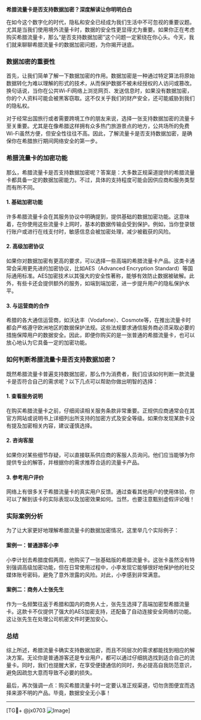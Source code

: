 **希腊流量卡是否支持数据加密？深度解读让你明明白白**

在如今这个数字化的时代，隐私和安全已经成为我们生活中不可忽视的重要议题。尤其是当我们使用境外流量卡时，数据的安全性更显得尤为重要。如果你正在考虑购买希腊流量卡，那么“是否支持数据加密”这个问题一定萦绕在你心头。今天，我们就来聊聊希腊流量卡的数据加密问题，为你揭开谜底。

### 数据加密的重要性

首先，让我们简单了解一下数据加密的作用。数据加密是一种通过特定算法将原始数据转化为难以理解的形式的技术，从而保护数据不被未经授权的人访问或篡改。换句话说，当你在公共Wi-Fi网络上浏览网页、发送信息时，如果没有数据加密，你的个人资料可能会被黑客窃取。这不仅关乎我们的财产安全，还可能威胁到我们的隐私权。

对于经常出国旅行或者需要跨境工作的朋友来说，选择一张支持数据加密的流量卡至关重要。尤其是在像希腊这样拥有众多热门旅游景点的地方，公共场所的免费Wi-Fi虽然方便，但安全性往往不高。因此，了解流量卡是否支持数据加密，是确保你在希腊旅行期间网络安全的第一步。

### 希腊流量卡的加密功能

那么，希腊流量卡是否支持数据加密呢？答案是：大多数正规渠道提供的希腊流量卡都具备一定的数据加密能力。不过，具体的支持程度可能会因供应商和服务类型而有所不同。

#### 1. **基础加密功能**
   许多希腊流量卡会在其服务协议中明确提到，提供基础的数据加密功能。这意味着，在你使用这些流量卡上网时，基本的数据传输会受到保护。例如，当你登录银行账户或进行在线支付时，敏感信息会被加密处理，减少被截获的风险。

#### 2. **高级加密协议**
   如果你对数据加密有更高的要求，可以选择一些高端的希腊流量卡产品。这类卡通常会采用更先进的加密协议，比如AES（Advanced Encryption Standard）等国际通用标准。AES加密技术以其强大的安全性著称，能够有效防止数据被破解。此外，有些卡还会提供额外的服务，如端到端加密，进一步提升用户的隐私保护水平。

#### 3. **与运营商的合作**
   希腊的各大通信运营商，如沃达丰（Vodafone）、Cosmote等，在推出流量卡时都会严格遵守欧洲地区的数据保护法规。这些法规要求通信服务商必须采取必要的措施保障用户的数据安全。因此，即便你购买的是一张普通的希腊流量卡，也可以放心地认为它具备一定的加密功能。

### 如何判断希腊流量卡是否支持数据加密？

既然希腊流量卡普遍支持数据加密，那么作为消费者，我们应该如何判断一款流量卡是否符合自己的需求呢？以下几点可以帮助你做出明智的选择：

#### 1. **查看服务说明**
   在购买希腊流量卡之前，仔细阅读相关服务条款非常重要。正规供应商通常会在其官方网站或说明书上详细列出所支持的加密方式及安全等级。如果你发现某款卡没有提及加密相关内容，建议谨慎选择。

#### 2. **咨询客服**
   如果你对某些细节存疑，可以直接联系供应商的客服人员询问。他们应当能够为你提供专业的解答，并根据你的需求推荐合适的流量卡产品。

#### 3. **参考用户评价**
   网络上有很多关于希腊流量卡的真实用户反馈。通过查看其他用户的使用体验，你可以了解到该卡的实际表现以及加密效果如何。当然，也要注意甄别虚假评论哦！

### 实际案例分析

为了让大家更好地理解希腊流量卡的数据加密情况，这里举几个实际例子：

#### 案例一：普通游客小李
小李计划去希腊度假两周，他购买了一张基础版的希腊流量卡。这张卡虽然没有特别强调高级加密功能，但在日常使用过程中，小李发现它能够很好地保护他的社交媒体账号密码，避免了意外泄露的风险。对此，小李感到非常满意。

#### 案例二：商务人士张先生
作为一名频繁往返于希腊和国内的商务人士，张先生选择了高端加密型希腊流量卡。这款卡不仅提供了强大的AES加密支持，还配备了自动连接安全网络的功能。这让张先生在处理公司机密文件时更加安心。

### 总结

综上所述，希腊流量卡确实支持数据加密，而且不同层次的需求都能找到相应的解决方案。无论你是普通游客还是专业用户，都可以通过仔细挑选找到适合自己的流量卡。同时，我们也提醒大家，在享受便捷通信的同时，务必提高自我防范意识，避免因疏忽大意而导致不必要的损失。

最后，再次强调一点：购买希腊流量卡时一定要认准正规渠道，切勿贪图便宜而选择来源不明的产品。毕竟，数据安全无小事！

---

[TG💪+ @jx0703 ![Image](https://github.com/user-attachments/assets/dbca1d08-cadb-493c-b0ec-ad6f7a83f270)]